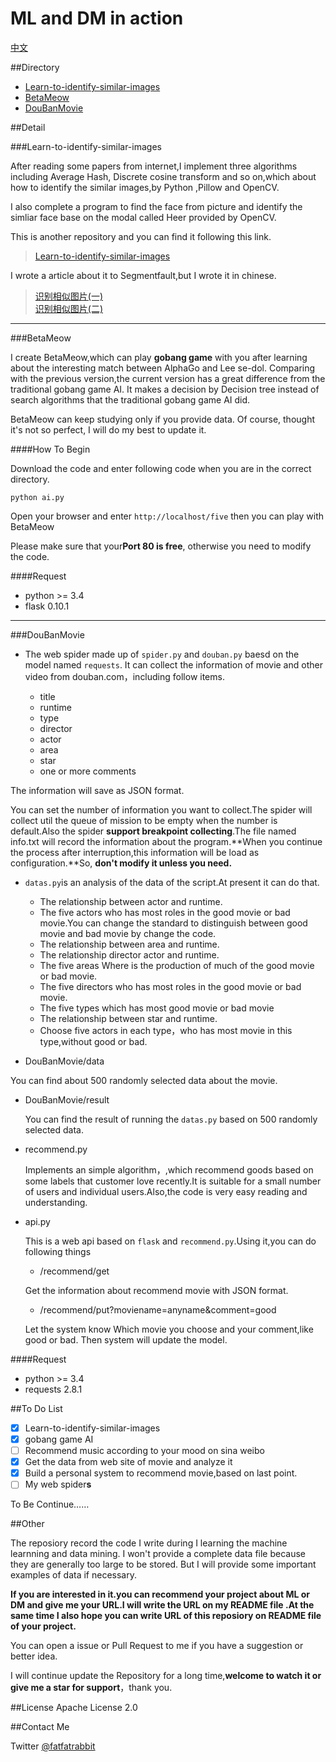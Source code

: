 ML and DM in action
====================

[中文](README-chinese.md)

##Directory

 - [Learn-to-identify-similar-images](#user-content-Learn-to-identify-similar-images)
 - [BetaMeow](#user-content-betameow)
 - [DouBanMovie](#user-content-doubanmovie)


##Detail


###<span id="Learn-to-identify-similar-images">Learn-to-identify-similar-images</span>

After reading some papers from internet,I implement three algorithms including Average Hash,
Discrete cosine transform and so on,which about how to identify the similar images,by Python
,Pillow and OpenCV.

I also complete a program to find the face from picture and identify the simliar face base on
the modal called Heer provided by OpenCV. 

This is another repository and you can find it  following this link. 

> [Learn-to-identify-similar-images](https://github.com/MashiMaroLjc/Learn-to-identify-similar-images)

I wrote a article about it to Segmentfault,but I wrote it in chinese.


> [识别相似图片(一)](https://segmentfault.com/a/1190000004467183)</br>
> [识别相似图片(二)](https://segmentfault.com/a/1190000004500523?_ea=630748)


-----


###<span id="BetaMeow">BetaMeow</span>

I create BetaMeow,which can play **gobang game** with you 
after learning about the interesting match between AlphaGo and Lee se-dol. Comparing with the previous version,the current version has a great difference from the traditional gobang game AI. It makes a decision by Decision tree instead of search algorithms that the traditional
gobang game AI did.

BetaMeow can keep studying only if you provide data. Of course, thought it's not so perfect, I will do my best to update it.

####How To Begin

Download the code and enter following code when you are in the correct directory.

```
python ai.py
```
Open your browser and enter ```http://localhost/five``` then you can play with BetaMeow 

Please make sure that your**Port 80 is free**, otherwise you need to modify the code.


####Request

- python >= 3.4 
- flask 0.10.1


----

###<span id="DouBanMovie">DouBanMovie</span>

 - The web spider made up of ```spider.py``` and ```douban.py``` baesd on the model named ```requests```.
    It can collect the information of movie and other video from douban.com，including follow items.
    
    - title
    - runtime
    - type
    - director
    - actor
    - area
    - star
    - one or more comments

 The information will save as JSON format.
 
  You can set the number of information you want to collect.The spider will collect util the queue of mission to be empty
 when the number is default.Also the spider **support breakpoint collecting**.The file named info.txt will record the information 
 about the program.**When you continue the process after interruption,this information will be load as configuration.**So,
 **don't modify it unless you need.**


- ```datas.py```is an analysis of the data of the script.At present it can do that.
  
  - The relationship between actor and runtime.  
  - The five actors who has most roles in the good movie or bad movie.You can change the standard to 
    distinguish between good movie and bad movie by change the code. 
  - The relationship between area and runtime.
  - The relationship director actor and runtime.  
  - The five areas Where is the production of much of the good movie or bad movie.
  - The five directors who has most roles in the good movie or bad movie.
  - The five types which has most good movie or bad movie
  - The relationship between star and runtime. 
  - Choose five actors in each type，who has most movie in this type,without good or bad.



- DouBanMovie/data
  
 You can find about 500 randomly selected data about the movie.

- DouBanMovie/result

  You can find the result of running the ```datas.py``` based on 500 randomly selected data.


- recommend.py

  Implements an simple algorithm，,which recommend goods based on some labels
that customer love recently.It is suitable for a small number of users and 
individual users.Also,the code is very easy reading and understanding.

- api.py

  This is a web api based on ```flask``` and ```recommend.py```.Using it,you can do following things
   
   - /recommend/get  
      
   Get the information about recommend movie with JSON format.

   - /recommend/put?moviename=anyname&comment=good
   
   Let the system know Which movie you choose and your comment,like good or bad.
   Then system will update the model.


####Request
 - python >= 3.4
 - requests  2.8.1



##To Do List

- [x] Learn-to-identify-similar-images
- [x] gobang game AI
- [ ] Recommend music according to your mood on sina weibo 
- [x] Get the data from web site of movie and analyze it
- [x] Build a personal  system to recommend movie,based on last point.
- [ ] My web spider**s**

To Be Continue……


##Other

The reposiory record the code I write during I learning the machine learnning and data mining.
I won't provide a complete data file because they are generally too large to be stored.
But I will provide some important examples of data if necessary. 

**If you are interested in it.you can recommend your project about ML or DM and give me your URL.I will 
write the URL on my README file .At the same time I also hope you can write  URL of this reposiory
on  README file of your project.**

You can open a issue or Pull Request to me if you have a suggestion or better idea.

I will continue update the Repository for a long time,**welcome to watch it or 
give me a star for support**，thank you.



##License
Apache License 2.0

##Contact Me

Twitter [@fatfatrabbit](https://twitter.com/fat_fat_Rabbit)